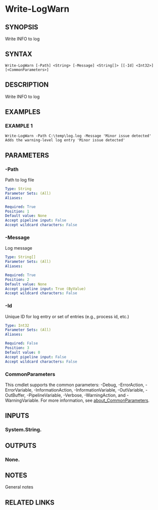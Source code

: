 # Write-LogWarn

## SYNOPSIS
Write INFO to log

## SYNTAX

```
Write-LogWarn [-Path] <String> [-Message] <String[]> [[-Id] <Int32>] [<CommonParameters>]
```

## DESCRIPTION
Write INFO to log

## EXAMPLES

### EXAMPLE 1
```
Write-LogWarn -Path C:\temp\log.log -Message 'Minor issue detected'
Adds the warning-level log entry 'Minor issue detected'
```

## PARAMETERS

### -Path
Path to log file

```yaml
Type: String
Parameter Sets: (All)
Aliases:

Required: True
Position: 1
Default value: None
Accept pipeline input: False
Accept wildcard characters: False
```

### -Message
Log message

```yaml
Type: String[]
Parameter Sets: (All)
Aliases:

Required: True
Position: 2
Default value: None
Accept pipeline input: True (ByValue)
Accept wildcard characters: False
```

### -Id
Unique ID for log entry or set of entries (e.g., process id, etc.)

```yaml
Type: Int32
Parameter Sets: (All)
Aliases:

Required: False
Position: 3
Default value: 0
Accept pipeline input: False
Accept wildcard characters: False
```

### CommonParameters
This cmdlet supports the common parameters: -Debug, -ErrorAction, -ErrorVariable, -InformationAction, -InformationVariable, -OutVariable, -OutBuffer, -PipelineVariable, -Verbose, -WarningAction, and -WarningVariable. For more information, see [about_CommonParameters](http://go.microsoft.com/fwlink/?LinkID=113216).

## INPUTS

### System.String.
## OUTPUTS

### None.
## NOTES
General notes

## RELATED LINKS
